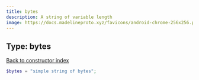 ```yaml
---
title: bytes
description: A string of variable length
image: https://docs.madelineproto.xyz/favicons/android-chrome-256x256.png
---
```

## Type: bytes  
[Back to constructor index](index.md)

```php
$bytes = "simple string of bytes";
```

